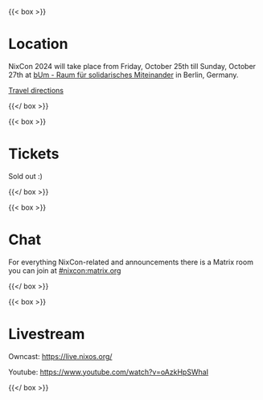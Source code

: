 ---
---

{{< box >}}

# Location

NixCon 2024 will take place from Friday, October 25th till Sunday, October 27th
at [bUm - Raum für solidarisches Miteinander](https://bum.berlin) in Berlin,
Germany.

[Travel directions](/faq/#how-to-get-there)

{{</ box >}}

{{< box >}}

# Tickets

Sold out :)

{{</ box >}}

{{< box >}}

# Chat

For everything NixCon-related and announcements there is a Matrix room you can
join at [#nixcon:matrix.org](https://matrix.to/#/#nixcon:matrix.org)


{{</ box >}}

{{< box >}}

# Livestream

Owncast: https://live.nixos.org/

Youtube: https://www.youtube.com/watch?v=oAzkHpSWhaI

{{</ box >}}
